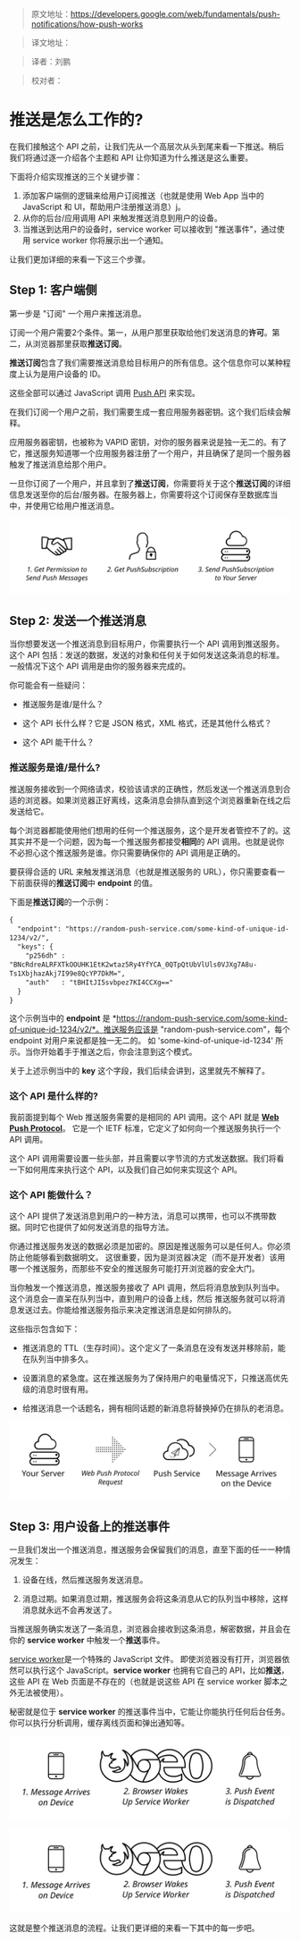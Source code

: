 >原文地址：https://developers.google.com/web/fundamentals/push-notifications/how-push-works

>译文地址：

>译者：刘鹏

>校对者：


# 推送是怎么工作的?

在我们接触这个 API 之前，让我们先从一个高层次从头到尾来看一下推送。稍后我们将通过逐一介绍各个主题和 API 让你知道为什么推送是这么重要。

下面将介绍实现推送的三个关键步骤：

1. 添加客户端侧的逻辑来给用户订阅推送（也就是使用 Web App 当中的 JavaScript 和 UI，帮助用户注册推送消息）j。
2. 从你的后台/应用调用 API 来触发推送消息到用户的设备。
3. 当推送到达用户的设备时，service worker 可以接收到 "推送事件"，通过使用 service worker 你将展示出一个通知。

让我们更加详细的来看一下这三个步骤。

## Step 1: 客户端侧

第一步是 "订阅" 一个用户来推送消息。

订阅一个用户需要2个条件。第一，从用户那里获取给他们发送消息的**许可**。第二，从浏览器那里获取**推送订阅**。

**推送订阅**包含了我们需要推送消息给目标用户的所有信息。这个信息你可以某种程度上认为是用户设备的 ID。

这些全部可以通过 JavaScript 调用 [Push API](https://developer.mozilla.org/en-US/docs/Web/API/Push_API) 来实现。

在我们订阅一个用户之前，我们需要生成一套应用服务器密钥。这个我们后续会解释。

应用服务器密钥，也被称为 VAPID 密钥，对你的服务器来说是独一无二的。有了它，推送服务知道哪一个应用服务器注册了一个用户，并且确保了是同一个服务器触发了推送消息给那个用户。

一旦你订阅了一个用户，并且拿到了**推送订阅**，你需要将关于这个**推送订阅**的详细信息发送至你的后台/服务器。在服务器上，你需要将这个订阅保存至数据库当中，并使用它给用户推送消息。

![确保你发送了**推送订阅**到你的后端](./images/svgs/browser-to-server.svg)

## Step 2: 发送一个推送消息

当你想要发送一个推送消息到目标用户，你需要执行一个 API 调用到推送服务。这个 API 包括：发送的数据，发送的对象和任何关于如何发送这条消息的标准。一般情况下这个 API 调用是由你的服务器来完成的。

你可能会有一些疑问：

- 推送服务是谁/是什么？

- 这个 API 长什么样？它是 JSON 格式，XML 格式，还是其他什么格式？

- 这个 API 能干什么？

### 推送服务是谁/是什么?

推送服务接收到一个网络请求，校验该请求的正确性，然后发送一个推送消息到合适的浏览器。如果浏览器正好离线，这条消息会排队直到这个浏览器重新在线之后发送给它。

每个浏览器都能使用他们想用的任何一个推送服务，这个是开发者管控不了的。这其实并不是一个问题，因为每一个推送服务都接受**相同**的 API 调用。也就是说你不必担心这个推送服务是谁。你只需要确保你的 API 调用是正确的。

要获得合适的 URL 来触发推送消息（也就是推送服务的 URL），你只需要查看一下前面获得的**推送订阅**中 **endpoint** 的值。

下面是**推送订阅**的一个示例：

	{
	  "endpoint": "https://random-push-service.com/some-kind-of-unique-id-1234/v2/",
	  "keys": {
	    "p256dh" :
	"BNcRdreALRFXTkOOUHK1EtK2wtaz5Ry4YfYCA_0QTpQtUbVlUls0VJXg7A8u-Ts1XbjhazAkj7I99e8QcYP7DkM=",
	    "auth"   : "tBHItJI5svbpez7KI4CCXg=="
	  }
	}
	
这个示例当中的 **endpoint** 是 *https://random-push-service.com/some-kind-of-unique-id-1234/v2/*。推送服务应该是 "random-push-service.com"，每个 endpoint 对用户来说都是独一无二的。
如 'some-kind-of-unique-id-1234' 所示。当你开始着手于推送之后，你会注意到这个模式。

关于上述示例当中的 **key** 这个字段，我们后续会讲到，这里就先不解释了。

### 这个 API 是什么样的?

我前面提到每个 Web 推送服务需要的是相同的 API 调用。这个 API 就是 [**Web Push Protocol**](https://tools.ietf.org/html/draft-ietf-webpush-protocol)。
它是一个 IETF 标准，它定义了如何向一个推送服务执行一个 API 调用。

这个 API 调用需要设置一些头部，并且需要以字节流的方式发送数据。我们将看一下如何用库来执行这个 API，以及我们自己如何来实现这个 API。

### 这个 API 能做什么？

这个 API 提供了发送消息到用户的一种方法，消息可以携带，也可以不携带数据。同时它也提供了如何发送消息的指导方法。

你通过推送服务发送的数据必须是加密的。原因是推送服务可以是任何人。你必须防止他能够看到数据明文。
这很重要，因为是浏览器决定（而不是开发者）该用哪一个推送服务，而那些不安全的推送服务可能打开浏览器的安全大门。

当你触发一个推送消息，推送服务接收了 API 调用，然后将消息放到队列当中。这个消息会一直呆在队列当中，直到用户的设备上线，然后
推送服务就可以将消息发送过去。你能给推送服务指示来决定推送消息是如何排队的。

这些指示包含如下：

- 推送消息的 TTL（生存时间）。这个定义了一条消息在没有发送并移除前，能在队列当中排多久。

- 设置消息的紧急度。这在推送服务为了保持用户的电量情况下，只推送高优先级的消息时很有用。

- 给推送消息一个话题名，拥有相同话题的新消息将替换掉仍在排队的老消息。

![当你的服务器希望发送一个推送消息，它需要发送一个网络推送协议请求至推送服务](./images/svgs/server-to-push-service.svg)

## Step 3: 用户设备上的推送事件

一旦我们发出一个推送消息，推送服务会保留我们的消息，直至下面的任一一种情况发生：

1. 设备在线，然后推送服务发送消息。

2. 消息过期。如果消息过期，推送服务会将这条消息从它的队列当中移除，这样消息就永远不会再发送了。

当推送服务确实发送了一条消息，浏览器会接收到这条消息，解密数据，并且会在你的 **service worker** 中触发一个**推送**事件。

[service worker](https://developer.mozilla.org/en-US/docs/Web/API/Service_Worker_API)是一个特殊的 JavaScript 文件。
即使浏览器没有打开，浏览器依然可以执行这个 JavaScript。**service worker** 也拥有它自己的 API，比如**推送**，这些 API 在 Web 页面是不存在的（也就是说这些 API 在 service worker 脚本之外无法被使用）。

秘密就是位于 **service worker** 的推送事件当中，它能让你能执行任何后台任务。你可以执行分析调用，缓存离线页面和弹出通知等。

![When a push message is sent from a push service to a user's device, your service worker
receives a push event.](./images/svgs/push-service-to-sw-event.svg)

![当推送服务发送一条推送消息给用户的设备，设备的 service worker 将收到一个推送事件](./images/svgs/push-service-to-sw-event.svg)

这就是整个推送消息的流程。让我们更详细的来看一下其中的每一步吧。
